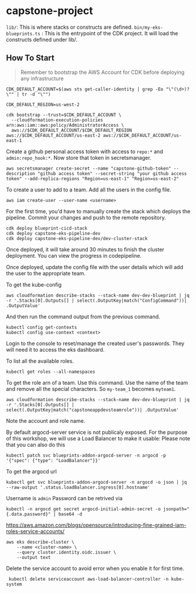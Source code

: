 # capstone-project

`lib/`: This is where stacks or constructs are defined.
`bin/my-eks-blueprints.ts` : This is the entrypoint of the CDK project. It will load the constructs defined under lib/.

## How To Start

> Remember to bootstrap the AWS Account for CDK before deploying any infrastructure

```shell
CDK_DEFAULT_ACCOUNT=$(aws sts get-caller-identity | grep -Eo "\"(\d+)?\"" | tr -d "\"")  

CDK_DEFAULT_REGION=us-west-2

cdk bootstrap --trust=$CDK_DEFAULT_ACCOUNT \
  --cloudformation-execution-policies arn:aws:iam::aws:policy/AdministratorAccess \
  aws://$CDK_DEFAULT_ACCOUNT/$CDK_DEFAULT_REGION aws://$CDK_DEFAULT_ACCOUNT/us-east-2 aws://$CDK_DEFAULT_ACCOUNT/us-east-1 
```

Create a github personal access token with access to `repo:*` and `admin:repo_hook:*`.
Now store that token in secretsmanager.

```shell
aws secretsmanager create-secret --name "capstone-github-token" --description "github access token" --secret-string "your github access token" --add-replica-regions "Region=us-east-1" "Region=us-east-2" 
```

To create a user to add to a team.
Add all the users in the config file.

```shell
aws iam create-user --user-name <username>
```

For the first time, you'd have to manually create the stack which deploys the pipeline.
Commit your changes and push to the remote repository.

```shell
cdk deploy blueprint-cicd-stack
cdk deploy capstone-eks-pipeline-dev
cdk deploy capstone-eks-pipeline-dev/dev-cluster-stack
```

Once deployed, it will take around 30 minutes to finish the cluster deployment. You can view the progress
in codepipeline.

Once deployed, update the config file with the user details which will add the user to the appropriate team.

To get the kube-config

```shell
aws cloudformation describe-stacks --stack-name dev-dev-blueprint | jq -r '.Stacks[0].Outputs[] | select(.OutputKey|match("ConfigCommand"))| .OutputValue'
 ```

And then run the command output from the previous command.

```shell
kubectl config get-contexts
kubectl config use-context <context>
```

Login to the console to reset/manage the created user's passwords. They will need it to access the eks dashboard.

To list all the available roles.

```shell
kubectl get roles --all-namespaces
```

To get the role arn of a team. Use this command. Use the name of the team and remove all the special characters.
So `my-team_1` becomes `myteam1`.

```shell
aws cloudformation describe-stacks --stack-name dev-dev-blueprint | jq -r '.Stacks[0].Outputs[] | select(.OutputKey|match("capstoneappdevsteamrole"))| .OutputValue'
```

Note the account and role name.


By default argocd-server service is not publicaly exposed. For the purpose of this workshop, we will use a Load Balancer to make it usable: Please note that you can also do this

```shekk
kubectl patch svc blueprints-addon-argocd-server -n argocd -p '{"spec": {"type": "LoadBalancer"}}'
```

To get the argocd url

```shell
kubectl get svc blueprints-addon-argocd-server -n argocd -o json | jq --raw-output '.status.loadBalancer.ingress[0].hostname'
```

Username is `admin`
Password can be retrived via

```
kubectl -n argocd get secret argocd-initial-admin-secret -o jsonpath="{.data.password}" | base64 -d
```

https://aws.amazon.com/blogs/opensource/introducing-fine-grained-iam-roles-service-accounts/

```shell
aws eks describe-cluster \
    --name <cluster-name> \
    --query cluster.identity.oidc.issuer \
    --output text
```                       

Delete the service account to avoid error when you enable it for first time.

```shell
 kubectl delete serviceaccount aws-load-balancer-controller -n kube-system
```
